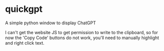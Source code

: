 # quickgpt
A simple python window to display ChatGPT

I can't get the website JS to get permission to write to the clipboard, so for now the 'Copy Code' buttons do not work, you'll need to manually highlight and right click text.
